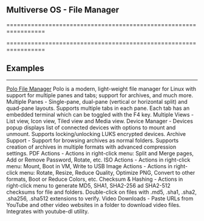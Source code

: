 ##
##  Multiverse OS - File Manager
=================================================================




=================================================================
## Examples
-----------------------------------------------------------------


[Polo File Manager](https://github.com/teejee2008/polo)
Polo is a modern, light-weight file manager for Linux with support for multiple panes and tabs; support for archives, and much more.
		Multiple Panes - Single-pane, dual-pane (vertical or horizontal split) and quad-pane layouts. Supports multiple tabs in each pane. Each tab has an embedded terminal which can be toggled with the F4 key.
		Multiple Views - List view, Icon view, Tiled view and Media view.
		Device Manager - Devices popup displays list of connected devices with options to mount and unmount. Supports locking/unlocking LUKS encrypted devices.
		Archive Support - Support for browsing archives as normal folders. Supports creation of archives in multiple formats with advanced compression settings.
		PDF Actions - Actions in right-click menu: Split and Merge pages, Add or Remove Password, Rotate, etc.
		ISO Actions - Actions in right-click menu: Mount, Boot in VM, Write to USB
		Image Actions - Actions in right-click menu: Rotate, Resize, Reduce Quality, Optimize PNG, Convert to other formats, Boot or Reduce Colors, etc.
		Checksum & Hashing - Actions in right-click menu to generate MD5, SHA1, SHA2-256 ad SHA2-512 checksums for file and folders. Double-click on files with .md5, .sha1, .sha2, .sha256, .sha512 extensions to verify.
		Video Downloads - Paste URLs from YouTube and other video websites in a folder to download video files. Integrates with youtube-dl utility.

